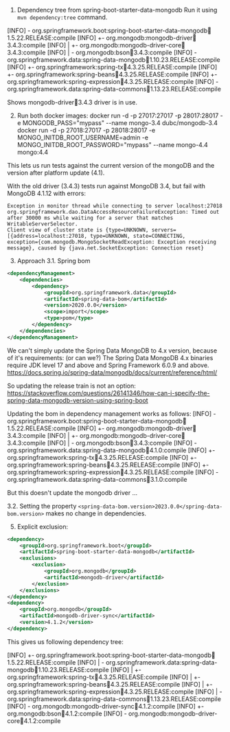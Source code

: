 1. Dependency tree from spring-boot-starter-data-mongodb
Run it using `mvn dependency:tree` command.

[INFO] \- org.springframework.boot:spring-boot-starter-data-mongodb:jar:1.5.22.RELEASE:compile
[INFO]    +- org.mongodb:mongodb-driver:jar:3.4.3:compile
[INFO]    |  +- org.mongodb:mongodb-driver-core:jar:3.4.3:compile
[INFO]    |  \- org.mongodb:bson:jar:3.4.3:compile
[INFO]    \- org.springframework.data:spring-data-mongodb:jar:1.10.23.RELEASE:compile
[INFO]       +- org.springframework:spring-tx:jar:4.3.25.RELEASE:compile
[INFO]       +- org.springframework:spring-beans:jar:4.3.25.RELEASE:compile
[INFO]       +- org.springframework:spring-expression:jar:4.3.25.RELEASE:compile
[INFO]       \- org.springframework.data:spring-data-commons:jar:1.13.23.RELEASE:compile

Shows mongodb-driver:jar:3.4.3 driver is in use.

2. Run both docker images:
docker run -d -p 27017:27017 -p 28017:28017 -e MONGODB_PASS="mypass" --name mongo-3.4 dubc/mongodb-3.4
docker run -d -p 27018:27017 -p 28018:28017 -e MONGO_INITDB_ROOT_USERNAME=admin -e MONGO_INITDB_ROOT_PASSWORD="mypass" --name mongo-4.4 mongo:4.4

This lets us run tests against the current version of the mongoDB and the version after platform update (4.1).

With the old driver (3.4.3) tests run against MongoDB 3.4, but fail with MongoDB 4.1.12 with errors:
```
Exception in monitor thread while connecting to server localhost:27018
org.springframework.dao.DataAccessResourceFailureException: Timed out after 30000 ms while waiting for a server that matches WritableServerSelector.
Client view of cluster state is {type=UNKNOWN, servers=[{address=localhost:27018, type=UNKNOWN, state=CONNECTING,
exception={com.mongodb.MongoSocketReadException: Exception receiving message}, caused by {java.net.SocketException: Connection reset}
```

3. Approach
3.1. Spring bom
```xml
<dependencyManagement>
    <dependencies>
        <dependency>
            <groupId>org.springframework.data</groupId>
            <artifactId>spring-data-bom</artifactId>
            <version>2020.0.0</version>
            <scope>import</scope>
            <type>pom</type>
        </dependency>
    </dependencies>
</dependencyManagement>
```
We can't simply update the Spring Data MongoDB to 4.x version, because of it's requirements: (or can we?)
The Spring Data MongoDB 4.x binaries require JDK level 17 and above and Spring Framework 6.0.9 and above.
https://docs.spring.io/spring-data/mongodb/docs/current/reference/html/

So updating the release train is not an option:
https://stackoverflow.com/questions/26141346/how-can-i-specify-the-spring-data-mongodb-version-using-spring-boot

Updating the bom in dependency management works as follows:
[INFO] \- org.springframework.boot:spring-boot-starter-data-mongodb:jar:1.5.22.RELEASE:compile
[INFO]    +- org.mongodb:mongodb-driver:jar:3.4.3:compile
[INFO]    |  +- org.mongodb:mongodb-driver-core:jar:3.4.3:compile
[INFO]    |  \- org.mongodb:bson:jar:3.4.3:compile
[INFO]    \- org.springframework.data:spring-data-mongodb:jar:4.1.0:compile
[INFO]       +- org.springframework:spring-tx:jar:4.3.25.RELEASE:compile
[INFO]       +- org.springframework:spring-beans:jar:4.3.25.RELEASE:compile
[INFO]       +- org.springframework:spring-expression:jar:4.3.25.RELEASE:compile
[INFO]       \- org.springframework.data:spring-data-commons:jar:3.1.0:compile

But this doesn't update the mongodb driver ...

3.2. Setting the property `<spring-data-bom.version>2023.0.0</spring-data-bom.version>`
makes no change in dependencies.

5. Explicit exclusion:

```xml
<dependency>
    <groupId>org.springframework.boot</groupId>
    <artifactId>spring-boot-starter-data-mongodb</artifactId>
    <exclusions>
        <exclusion>
            <groupId>org.mongodb</groupId>
            <artifactId>mongodb-driver</artifactId>
        </exclusion>
    </exclusions>
</dependency>
<dependency>
    <groupId>org.mongodb</groupId>
    <artifactId>mongodb-driver-sync</artifactId>
    <version>4.1.2</version>
</dependency>
```

This gives us following dependency tree:

[INFO] +- org.springframework.boot:spring-boot-starter-data-mongodb:jar:1.5.22.RELEASE:compile
[INFO] |  \- org.springframework.data:spring-data-mongodb:jar:1.10.23.RELEASE:compile
[INFO] |     +- org.springframework:spring-tx:jar:4.3.25.RELEASE:compile
[INFO] |     +- org.springframework:spring-beans:jar:4.3.25.RELEASE:compile
[INFO] |     +- org.springframework:spring-expression:jar:4.3.25.RELEASE:compile
[INFO] |     \- org.springframework.data:spring-data-commons:jar:1.13.23.RELEASE:compile
[INFO] \- org.mongodb:mongodb-driver-sync:jar:4.1.2:compile
[INFO]    +- org.mongodb:bson:jar:4.1.2:compile
[INFO]    \- org.mongodb:mongodb-driver-core:jar:4.1.2:compile

